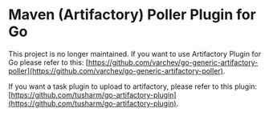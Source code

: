 Maven (Artifactory) Poller Plugin for Go
==================================

This project is no longer maintained. If you want to use Artifactory Plugin for Go please refer to this: [https://github.com/varchev/go-generic-artifactory-poller](https://github.com/varchev/go-generic-artifactory-poller).

If you want a task plugin to upload to artifactory, please refer to this plugin: [https://github.com/tusharm/go-artifactory-plugin](https://github.com/tusharm/go-artifactory-plugin).
